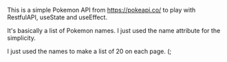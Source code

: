 This is a simple Pokemon API from https://pokeapi.co/ to play with RestfulAPI, useState and useEffect.

It's basically a list of Pokemon names. I just used the name attribute for the simplicity.

I just used the names to make a list of 20 on each page. (;
